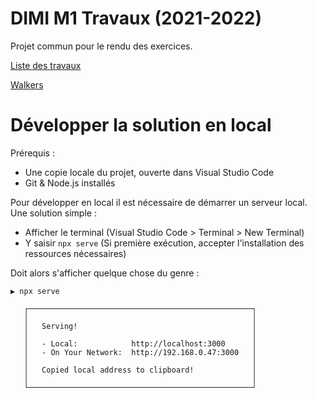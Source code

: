 # DIMI M1 Travaux (2021-2022)

Projet commun pour le rendu des exercices.

[Liste des travaux](https://jniac.github.io/dimi-m1-work-21-22/)

[Walkers](https://jniac.github.io/dimi-m1-work-21-22/works/walkers/)

# Développer la solution en local
Prérequis : 
- Une copie locale du projet, ouverte dans Visual Studio Code
- Git & Node.js installés

Pour développer en local il est nécessaire de démarrer un serveur local. 
Une solution simple : 
- Afficher le terminal (Visual Studio Code > Terminal > New Terminal)
- Y saisir `npx serve` (Si première exécution, accepter l'installation des ressources nécessaires)

Doit alors s'afficher quelque chose du genre :
```shell
▶ npx serve

   ┌──────────────────────────────────────────────────┐
   │                                                  │
   │   Serving!                                       │
   │                                                  │
   │   - Local:            http://localhost:3000      │
   │   - On Your Network:  http://192.168.0.47:3000   │
   │                                                  │
   │   Copied local address to clipboard!             │
   │                                                  │
   └──────────────────────────────────────────────────┘
```

